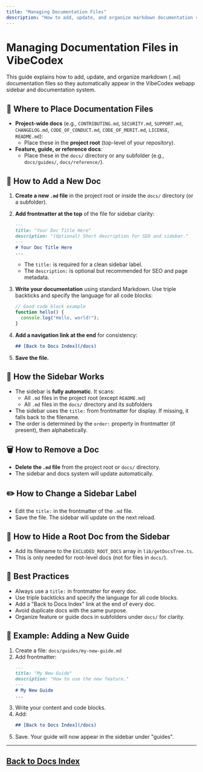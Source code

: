 ```yaml
---
title: "Managing Documentation Files"
description: "How to add, update, and organize markdown documentation so it appears in the VibeCodex webapp."
---
```

# Managing Documentation Files in VibeCodex

This guide explains how to add, update, and organize markdown (`.md`) documentation files so they automatically appear in the VibeCodex webapp sidebar and documentation system.

## 📁 Where to Place Documentation Files

- **Project-wide docs** (e.g., `CONTRIBUTING.md`, `SECURITY.md`, `SUPPORT.md`, `CHANGELOG.md`, `CODE_OF_CONDUCT.md`, `CODE_OF_MERIT.md`, `LICENSE`, `README.md`):
  - Place these in the **project root** (top-level of your repository).
- **Feature, guide, or reference docs**:
  - Place these in the `docs/` directory or any subfolder (e.g., `docs/guides/`, `docs/reference/`).

## 📝 How to Add a New Doc

1. **Create a new `.md` file** in the project root or inside the `docs/` directory (or a subfolder).
2. **Add frontmatter at the top** of the file for sidebar clarity:

   ```markdown
   ---
   title: "Your Doc Title Here"
   description: "(Optional) Short description for SEO and sidebar."
   ---
   # Your Doc Title Here
   ...
   ```
   - The `title:` is required for a clean sidebar label.
   - The `description:` is optional but recommended for SEO and page metadata.

3. **Write your documentation** using standard Markdown. Use triple backticks and specify the language for all code blocks:

   ```typescript
   // Good code block example
   function hello() {
     console.log("Hello, world!");
   }
   ```

4. **Add a navigation link at the end** for consistency:

   ```markdown
   ## [Back to Docs Index](/docs)
   ```

5. **Save the file.**

## 🔄 How the Sidebar Works

- The sidebar is **fully automatic**. It scans:
  - All `.md` files in the project root (except `README.md`)
  - All `.md` files in the `docs/` directory and its subfolders
- The sidebar uses the `title:` from frontmatter for display. If missing, it falls back to the filename.
- The order is determined by the `order:` property in frontmatter (if present), then alphabetically.

## 🗑️ How to Remove a Doc

- **Delete the `.md` file** from the project root or `docs/` directory.
- The sidebar and docs system will update automatically.

## ✏️ How to Change a Sidebar Label

- Edit the `title:` in the frontmatter of the `.md` file.
- Save the file. The sidebar will update on the next reload.

## 🚫 How to Hide a Root Doc from the Sidebar

- Add its filename to the `EXCLUDED_ROOT_DOCS` array in `lib/getDocsTree.ts`.
- This is only needed for root-level docs (not for files in `docs/`).

## 🧹 Best Practices

- Always use a `title:` in frontmatter for every doc.
- Use triple backticks and specify the language for all code blocks.
- Add a "Back to Docs Index" link at the end of every doc.
- Avoid duplicate docs with the same purpose.
- Organize feature or guide docs in subfolders under `docs/` for clarity.

## 🏁 Example: Adding a New Guide

1. Create a file: `docs/guides/my-new-guide.md`
2. Add frontmatter:
   ```markdown
   ---
   title: "My New Guide"
   description: "How to use the new feature."
   ---
   # My New Guide
   ...
   ```
3. Write your content and code blocks.
4. Add:
   ```markdown
   ## [Back to Docs Index](/docs)
   ```
5. Save. Your guide will now appear in the sidebar under "guides".

---

## [Back to Docs Index](/docs) 